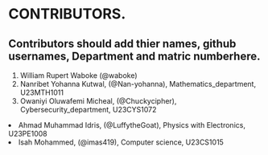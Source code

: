 # CONTRIBUTORS.
## Contributors should add thier names, github usernames, Department and matric numberhere.
<ol>
<li>William Rupert Waboke (@waboke)
<li>Nanribet Yohanna Kutwal, (@Nan-yohanna), Mathematics_department, U23MTH1011</li>
<li>Owaniyi Oluwafemi Micheal, (@Chuckycipher), Cybersecurity_department, U23CYS1072</li>
</ol>
<li>Ahmad Muhammad Idris, (@LuffytheGoat), Physics with Electronics, U23PE1008</li>
<li>Isah Mohammed, (@imas419), Computer science, U23CS1015</li>
